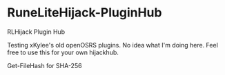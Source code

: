 # RuneLiteHijack-PluginHub
RLHijack Plugin Hub

Testing xKylee's old openOSRS plugins. No idea what I'm doing here. Feel free to use this for your own hijackhub.

Get-FileHash for SHA-256
